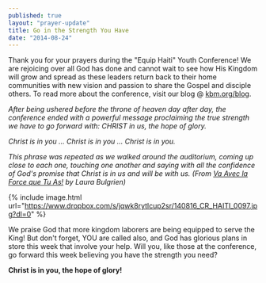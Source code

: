 ```yaml
---
published: true
layout: "prayer-update"
title: Go in the Strength You Have
date: "2014-08-24"
---
```


Thank you for your prayers during the "Equip Haiti" Youth Conference!  We are rejoicing over all God has done and cannot wait to see how His Kingdom will grow and spread as these leaders return back to their home communities with new vision and passion to share the Gospel and disciple others.  To read more about the conference, visit our blog @ <a href="http://www.kbm.org/blog/" target="_blank">kbm.org/blog</a>.  
 
*After being ushered before the throne of heaven day after day, the conference ended with a powerful message proclaiming the true strength we have to go forward with: CHRIST in us, the hope of glory.* 

*Christ is in you ... Christ is in you ... Christ is in you.*
 
*This phrase was repeated as we walked around the auditorium, coming up close to each one, touching one another and saying with all the confidence of God's promise that Christ is in us and will be with us. 
(From <a href="http://www.kbm.org/blog/2014/08/23/va-avec-la-force-que-tu-as/" target="_blank">Va Avec la Force que Tu As!</a> by Laura Bulgrien)*

{% include image.html url="https://www.dropbox.com/s/jqwk8rytlcup2sr/140816_CR_HAITI_0097.jpg?dl=0" %}

We praise God that more kingdom laborers are being equipped to serve the King! But don't forget, YOU are called also, and God has glorious plans in store this week that involve your help.  Will you, like those at the conference, go forward this week believing you have the strength you need?  

**Christ is in you, the hope of glory!**